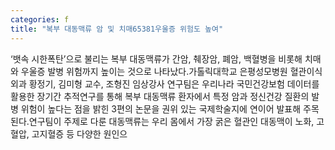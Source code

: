 ```yaml
---
categories: f
title: "복부 대동맥류 암 및 치매65381우울증 위험도 높여"
---
```

‘뱃속 시한폭탄’으로 불리는 복부 대동맥류가 간암, 췌장암, 폐암, 백혈병을 비롯해 치매와 우울증 발병 위험까지 높이는 것으로 나타났다.가톨릭대학교 은평성모병원 혈관이식외과 황정기, 김미형 교수, 조형진 임상강사 연구팀은 우리나라 국민건강보험 데이터를 활용한 장기간 추적연구를 통해 복부 대동맥류 환자에서 특정 암과 정신건강 질환의 발병 위험이 높다는 점을 밝힌 3편의 논문을 권위 있는 국제학술지에 연이어 발표해 주목된다.연구팀이 주제로 다룬 대동맥류는 우리 몸에서 가장 굵은 혈관인 대동맥이 노화, 고혈압, 고지혈증 등 다양한 원인으